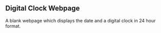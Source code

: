 Digital Clock Webpage
---------------------
A blank webpage which displays the date and a digital clock in 24 hour format.
